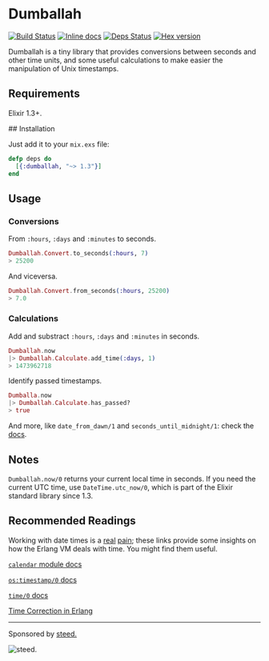 # Dumballah

[![Build Status](https://travis-ci.org/ZuraGuerra/dumballah.svg?branch=master)](https://travis-ci.org/ZuraGuerra/dumballah)
[![Inline docs](http://inch-ci.org/github/ZuraGuerra/dumballah.svg)](http://inch-ci.org/github/ZuraGuerra/dumballah)
[![Deps Status](https://beta.hexfaktor.org/badge/all/github/ZuraGuerra/dumballah.svg)](https://beta.hexfaktor.org/github/ZuraGuerra/dumballah)
[![Hex version](https://img.shields.io/hexpm/v/dumballah.svg)](https://hex.pm/packages/dumballah)

Dumballah is a tiny library that provides conversions between seconds and other time units, and some useful calculations to make easier the manipulation of Unix timestamps.

## Requirements

Elixir 1.3+.

## Installation

Just add it to your `mix.exs` file:

```elixir
defp deps do
  [{:dumballah, "~> 1.3"}]
end
```

## Usage

### Conversions

From `:hours`, `:days` and `:minutes` to seconds.
```elixir
Dumballah.Convert.to_seconds(:hours, 7)
> 25200
```

And viceversa.
```elixir
Dumballah.Convert.from_seconds(:hours, 25200)
> 7.0
```

### Calculations

Add and substract `:hours`, `:days` and `:minutes` in seconds.
```elixir
Dumballah.now
|> Dumballah.Calculate.add_time(:days, 1)
> 1473962718
```

Identify passed timestamps.
```elixir
Dumballa.now
|> Dumballah.Calculate.has_passed?
> true
```

And more, like `date_from_dawn/1` and `seconds_until_midnight/1`: check the [docs](https://hexdocs.pm/dumballah/api-reference.html).

## Notes
`Dumballah.now/0` returns your current local time in seconds. If you need the current UTC time, use `DateTime.utc_now/0`, which is part of the Elixir standard library since 1.3.

## Recommended Readings

Working with date times is a [real](http://infiniteundo.com/post/25326999628/falsehoods-programmers-believe-about-time) [pain](http://infiniteundo.com/post/25509354022/more-falsehoods-programmers-believe-about-time); these links provide some insights on how the Erlang VM deals with time. You might find them useful.

[`calendar` module docs](http://erlang.org/doc/man/calendar.html)

[`os:timestamp/0` docs](http://erlang.org/doc/man/os.html#timestamp-0)

[`time/0` docs](http://erlang.org/doc/man/erlang.html#time-0)

[Time Correction in Erlang](http://erlang.org/doc/apps/erts/time_correction.html)

---

Sponsored by [steed.](http://steed.mx/)

![steed.](https://avatars1.githubusercontent.com/u/20601055?v=3&s=200)
